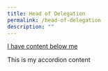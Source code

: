 ```yaml
---
title: Head of Delegation
permalink: /head-of-delegation
description: ""
---
```

<div class="sgds-accordion">
    <a href="#!" class="sgds-accordion-header" role="button" aria-expanded="true">
        I have content below me <i class="sgds-icon sgds-icon-chevron-up"></i>
    </a>
    <div class="sgds-accordion-body">
        <p>This is my accordion content</p>
    </div>
</div>